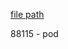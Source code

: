 
[file path](<file:///C:\Users\jnetherton\G&W Electric Co\US-PowerGridAutomation - Documents\_Lazer\107747 - Ft Meade Visitor Center>)

88115 - pod